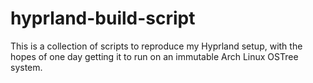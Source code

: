 # hyprland-build-script
This is a collection of scripts to reproduce my Hyprland setup, with the hopes of one day getting it to run on an immutable Arch Linux OSTree system.
